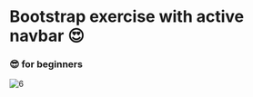 # Bootstrap exercise with active navbar 😍

### 😎 for beginners

![6](https://github.com/sancoza-developer/bootstrap-exercise-no-use-css/assets/140257603/dbff3745-301e-4338-8e99-4294ac43aadd)
